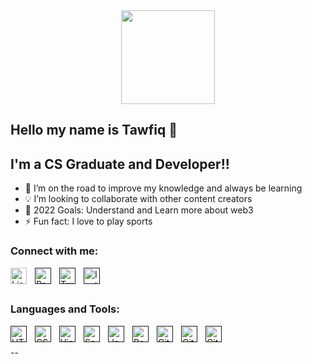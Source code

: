 <div id="header" align="center">
  <img src="https://media.giphy.com/media/qgQUggAC3Pfv687qPC/giphy.gif" width="150"/>
</div>

## Hello my name is Tawfiq 👋

## I'm a CS Graduate and Developer!!

- 🌱 I’m on the road to improve my knowledge and always be learning
- 💡 I’m looking to collaborate with other content creators
- 🥅 2022 Goals: Understand and Learn more about web3
- ⚡ Fun fact: I love to play sports

### Connect with me:

[<img align="left" alt="Linkedin" width="26px" src="https://img.icons8.com/color/2x/linkedin.png" style="padding-right:10px;" />](https://www.linkedin.com/in/tawfiq-abdul-rahman-379746198/)
[<img align="left" alt="Projects" width="26px" src="https://img.icons8.com/color/344/globe--v1.png" style="padding-right:10px;" />]()
[<img align="left" alt="Twitter" width="26px" src="https://img.icons8.com/color/344/twitter--v1.png" style="padding-right:10px;" />]()
[<img align="left" alt="Instagram" width="26px" src="https://img.icons8.com/color/344/instagram-new--v1.png" style="padding-right:10px;" />]()

<br />
<br />

### Languages and Tools:

[<img align="left" alt="HTML5" width="26px" src="https://cdn.jsdelivr.net/gh/devicons/devicon/icons/html5/html5-original.svg" style="padding-right:10px;" />]()
[<img align="left" alt="CSS3" width="26px" src="https://cdn.jsdelivr.net/gh/devicons/devicon/icons/css3/css3-original.svg" style="padding-right:10px;" />]()
[<img align="left" alt="Visual Studio Code" width="26px" src="https://cdn.jsdelivr.net/gh/devicons/devicon/icons/vscode/vscode-original.svg" style="padding-right:10px;" />]()
[<img align="left" alt="Sass" width="26px" src="https://cdn.jsdelivr.net/gh/devicons/devicon/icons/sass/sass-original.svg" style="padding-right:10px;" />]()
[<img align="left" alt="JavaScript" width="26px" src="https://cdn.jsdelivr.net/gh/devicons/devicon/icons/javascript/javascript-original.svg" style="padding-right:10px;" />]()
[<img align="left" alt="React" width="26px" src="https://cdn.jsdelivr.net/gh/devicons/devicon/icons/react/react-original.svg" style="padding-right:10px;" />]()
[<img align="left" alt="Git" width="26px" src="https://cdn.jsdelivr.net/gh/devicons/devicon/icons/git/git-original.svg" style="padding-right:10px;" />]()
[<img align="left" alt="GitHub" width="26px" src="https://user-images.githubusercontent.com/3369400/139447912-e0f43f33-6d9f-45f8-be46-2df5bbc91289.png" style="padding-right:10px;" />]()
[<img align="left" alt="GitHub" width="26px" src="https://user-images.githubusercontent.com/3369400/139448065-39a229ba-4b06-434b-bc67-616e2ed80c8f.png" style="padding-right:10px;" />]()

<br />
<br />
--
